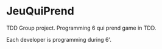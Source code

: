 JeuQuiPrend
===========

TDD Group project.
Programming 6 qui prend game in TDD.

Each developer is programming during 6'.
